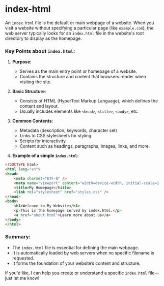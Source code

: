# index-html
An `index.html` file is the default or main webpage of a website. When you visit a website without specifying a particular page (like `example.com`), the web server typically looks for an `index.html` file in the website's root directory to display as the homepage.

### Key Points about `index.html`:

1. **Purpose**: 
   - Serves as the main entry point or homepage of a website.
   - Contains the structure and content that browsers render when visiting the site.

2. **Basic Structure**:
   - Consists of HTML (HyperText Markup Language), which defines the content and layout.
   - Usually includes elements like `<head>`, `<title>`, `<body>`, etc.

3. **Common Contents**:
   - Metadata (description, keywords, character set)
   - Links to CSS stylesheets for styling
   - Scripts for interactivity
   - Content such as headings, paragraphs, images, links, and more.

4. **Example of a simple `index.html`:**

```html
<!DOCTYPE html>
<html lang="en">
<head>
    <meta charset="UTF-8" />
    <meta name="viewport" content="width=device-width, initial-scale=1.0" />
    <title>My Homepage</title>
    <link rel="stylesheet" href="styles.css" />
</head>
<body>
    <h1>Welcome to My Website</h1>
    <p>This is the homepage served by index.html.</p>
    <a href="about.html">Learn more about us</a>
</body>
</html>
```

### Summary:
- The `index.html` file is essential for defining the main webpage.
- It is automatically loaded by web servers when no specific filename is requested.
- It forms the foundation of your website’s content and structure.

If you'd like, I can help you create or understand a specific `index.html` file—just let me know!
